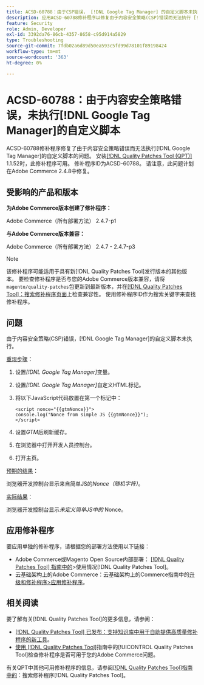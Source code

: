 ```yaml
---
title: ACSD-60788：由于CSP错误， [!DNL Google Tag Manager] 的自定义脚本未执行
description: 应用ACSD-60788修补程序以修复由于内容安全策略(CSP)错误而无法执行 [!DNL Google Tag Manager] 的自定义脚本的Adobe Commerce问题。
feature: Security
role: Admin, Developer
exl-id: 3392da76-86cb-4357-8658-c95d914a5829
type: Troubleshooting
source-git-commit: 7fdb02a6d89d50ea593c5fd99d78101f89198424
workflow-type: tm+mt
source-wordcount: '363'
ht-degree: 0%

---
```


# ACSD-60788：由于内容安全策略错误，未执行[!DNL Google Tag Manager]的自定义脚本

ACSD-60788修补程序修复了由于内容安全策略错误而无法执行[!DNL Google Tag Manager]的自定义脚本的问题。 安装[[!DNL Quality Patches Tool (QPT)]](https://experienceleague.adobe.com/zh-hans/docs/commerce-operations/tools/quality-patches-tool/quality-patches-tool-to-self-serve-quality-patches) 1.1.52时，此修补程序可用。 修补程序ID为ACSD-60788。 请注意，此问题计划在Adobe Commerce 2.4.8中修复。

## 受影响的产品和版本

**为Adobe Commerce版本创建了修补程序：**

Adobe Commerce（所有部署方法） 2.4.7-p1

**与Adobe Commerce版本兼容：**

Adobe Commerce（所有部署方法） 2.4.7 - 2.4.7-p3

>[!NOTE]
>
>该修补程序可能适用于具有新[!DNL Quality Patches Tool]发行版本的其他版本。 要检查修补程序是否与您的Adobe Commerce版本兼容，请将`magento/quality-patches`包更新到最新版本，并在[[!DNL Quality Patches Tool]：搜索修补程序页面](https://experienceleague.adobe.com/tools/commerce-quality-patches/index.html?lang=zh-Hans)上检查兼容性。 使用修补程序ID作为搜索关键字来查找修补程序。

## 问题

由于内容安全策略(CSP)错误，[!DNL Google Tag Manager]的自定义脚本未执行。

<u>重现步骤</u>：

1. 设置&#x200B;*[!DNL Google Tag Manager]*&#x200B;变量。
1. 设置&#x200B;*[!DNL Google Tag Manager]*&#x200B;自定义HTML标记。
1. 将以下JavaScript代码放置在第一个标记中：

   ```
   <script nonce="{{gtmNonce}}">
   console.log("Nonce from simple JS {{gtmNonce}}");
   </script>
   ```

1. 设置&#x200B;*GTM*&#x200B;后刷新缓存。
1. 在浏览器中打开开发人员控制台。
1. 打开主页。

<u>预期的结果</u>：

浏览器开发控制台显示来自简单JS的&#x200B;*Nonce（随机字符）*。

<u>实际结果</u>：

浏览器开发控制台显示&#x200B;*未定义简单JS中的* Nonce。

## 应用修补程序

要应用单独的修补程序，请根据您的部署方法使用以下链接：

* Adobe Commerce或Magento Open Source内部部署： [[!DNL Quality Patches Tool] 指南中的](/help/tools/quality-patches-tool/usage.md)>使用情况[!DNL Quality Patches Tool]。
* 云基础架构上的Adobe Commerce：云基础架构上的Commerce指南中的[升级和修补程序>应用修补程序](https://experienceleague.adobe.com/docs/commerce-cloud-service/user-guide/develop/upgrade/apply-patches.html?lang=zh-Hans)。

## 相关阅读

要了解有关[!DNL Quality Patches Tool]的更多信息，请参阅：

* [[!DNL Quality Patches Tool] 已发布：支持知识库中用于自助提供高质量修补程序的新工具](https://experienceleague.adobe.com/zh-hans/docs/commerce-operations/tools/quality-patches-tool/quality-patches-tool-to-self-serve-quality-patches)。
* [使用 [!DNL Quality Patches Tool]](/help/tools/quality-patches-tool/patches-available-in-qpt/check-patch-for-magento-issue-with-magento-quality-patches.md)指南中的[!UICONTROL Quality Patches Tool]检查修补程序是否可用于您的Adobe Commerce问题。


有关QPT中其他可用修补程序的信息，请参阅[[!DNL Quality Patches Tool]指南中的](https://experienceleague.adobe.com/tools/commerce-quality-patches/index.html?lang=zh-Hans)：搜索修补程序[!DNL Quality Patches Tool]。
